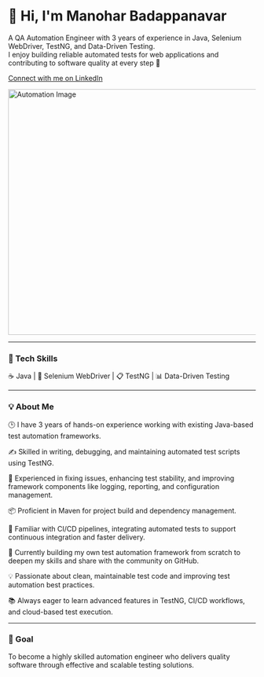 # 👋 Hi, I'm Manohar Badappanavar

A QA Automation Engineer with 3 years of experience in Java, Selenium WebDriver, TestNG, and Data-Driven Testing.  
I enjoy building reliable automated tests for web applications and contributing to software quality at every step 🚀

[Connect with me on LinkedIn](https://www.linkedin.com/in/bmmanohar/)

<img width="750" height="500" alt="Automation Image" src="https://github.com/user-attachments/assets/d7537c57-ee63-43d9-bd10-482d49ab8ab1" />

---

### 🧰 Tech Skills  
☕ Java | 🧪 Selenium WebDriver | 📋 TestNG | 📊 Data-Driven Testing  

---

### 💡 About Me  
🕒 I have 3 years of hands-on experience working with existing Java-based test automation frameworks.

✍️ Skilled in writing, debugging, and maintaining automated test scripts using TestNG.

🐞 Experienced in fixing issues, enhancing test stability, and improving framework components like logging, reporting, and configuration management.

📦 Proficient in Maven for project build and dependency management.

🔄 Familiar with CI/CD pipelines, integrating automated tests to support continuous integration and faster delivery.

🚀 Currently building my own test automation framework from scratch to deepen my skills and share with the community on GitHub.

💡 Passionate about clean, maintainable test code and improving test automation best practices.

📚 Always eager to learn advanced features in TestNG, CI/CD workflows, and cloud-based test execution.

---

### 🎯 Goal  
To become a highly skilled automation engineer who delivers quality software through effective and scalable testing solutions.
